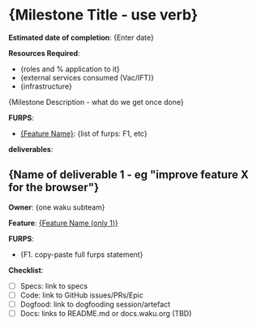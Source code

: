 # {Milestone Title - use verb}

**Estimated date of completion**: {Enter date}

**Resources Required**:
- {roles and % application to it}
- {external services consumed (Vac/IFT)}
- {infrastructure}


{Milestone Description - what do we get once done}

**FURPS**:

- [{Feature Name}]({path/to/furps/file}): {list of furps: F1, etc}

**deliverables**: 

## {Name of deliverable 1 - eg "improve feature X for the browser"}

**Owner**: {one waku subteam}

**Feature**: [{Feature Name (only 1)}]({path/to/furps/file})

**FURPS**:
- {F1. copy-paste full furps statement}

**Checklist**:
- [ ] Specs: link to specs
- [ ] Code: link to GitHub issues/PRs/Epic
- [ ] Dogfood: link to dogfooding session/artefact
- [ ] Docs: links to README.md or docs.waku.org (TBD)